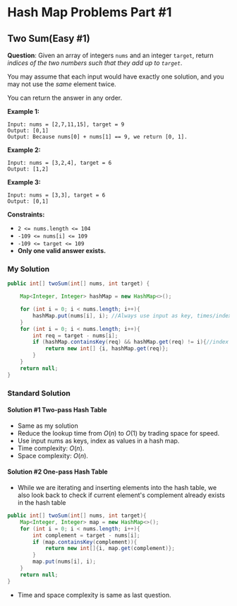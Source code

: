 # Hash Map Problems Part #1

## Two Sum(Easy #1)

**Question**: Given an array of integers `nums` and an integer `target`, return *indices of the two numbers such that they add up to `target`*.

You may assume that each input would have exactly one solution, and you may not use the *same* element twice.

You can return the answer in any order.

**Example 1:**

```
Input: nums = [2,7,11,15], target = 9
Output: [0,1]
Output: Because nums[0] + nums[1] == 9, we return [0, 1].
```

**Example 2:**

```
Input: nums = [3,2,4], target = 6
Output: [1,2]
```

**Example 3:**

```
Input: nums = [3,3], target = 6
Output: [0,1]
```

 **Constraints:**

- `2 <= nums.length <= 104`
- `-109 <= nums[i] <= 109`
- `-109 <= target <= 109`
- **Only one valid answer exists.**

### My Solution

```java
public int[] twoSum(int[] nums, int target) {

    Map<Integer, Integer> hashMap = new HashMap<>();

    for (int i = 0; i < nums.length; i++){
        hashMap.put(nums[i], i); //Always use input as key, times/index as values
    }
    for (int i = 0; i < nums.length; i++){
        int req = target - nums[i];
        if (hashMap.containsKey(req) && hashMap.get(req) != i){//index cannot be the same
            return new int[] {i, hashMap.get(req)};
        }
    }
    return null;
}
```

### Standard Solution

#### Solution #1 Two-pass Hash Table

* Same as my solution
* Reduce the lookup time from $O(n)$ to $O(1)$ by trading space for speed.
* Use input nums as keys, index as values in a hash map.
* Time complexity: $O(n)$. 
* Space complexity: $O(n)$.

#### Solution #2 One-pass Hash Table

* While we are iterating and inserting elements into the hash table, we also look back to check if current element's complement already exists in the hash table

```java
public int[] twoSum(int[] nums, int target){
    Map<Integer, Integer> map = new HashMap<>();
    for (int i = 0; i < nums.length; i++){
        int complement = target - nums[i];
        if (map.containsKey(complement)){
            return new int[]{i, map.get(complement)};
        }
        map.put(nums[i], i);
    }
    return null;
}
```

* Time and space complexity is same as last question.

